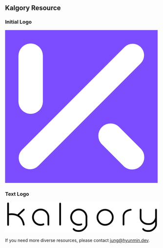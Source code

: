 ## Kalgory Resource


### Initial Logo
![Logo-Initial](https://github.com/kalgory/Resource/blob/main/Logo-Initial-Background.png)

### Text Logo
![Logo-Initial](https://github.com/kalgory/Resource/blob/main/Logo-Text(Black).png)


If you need more diverse resources, please contact jung@hyunmin.dev.
